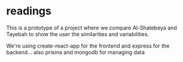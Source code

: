 # readings

This is a prototype of a project where we compare Al-Shatebeya and Tayebah to show the user the similarities and variabilities.


We're using create-react-app for the frontend and express for the backend... also prisma and mongodb for managing data
